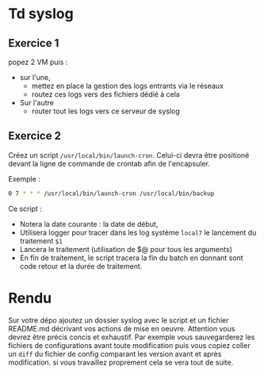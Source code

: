 # Td syslog

## Exercice 1

popez 2 VM puis :
* sur l'une, 
  * mettez en place la gestion des logs entrants via le réseaux
  * routez ces logs vers des fichiers dédié à cela
* Sur l'autre 
  * router tout les logs vers ce serveur de syslog

## Exercice 2

Créez un script `/usr/local/bin/launch-cron`. Celui-ci devra être positioné devant la ligne de commande de crontab afin de l'encapsuler.

Exemple :

```bash
0 7 * * * /usr/local/bin/launch-cron /usr/local/bin/backup
```

Ce script :

* Notera la date courante : la date de début, 
* Utilisera logger pour tracer dans les log système `local7` le lancement du traitement `$1`
* Lancera le traitement (utilisation de $@ pour tous les arguments) 
* En fin de traitement, le script tracera la fin du batch en donnant sont code retour et la durée de traitement.

# Rendu

Sur votre dépo ajoutez un dossier syslog avec le script et un fichier README.md décrivant vos actions de mise en oeuvre. 
Attention vous devrez être précis concis et exhaustif. 
Par exemple vous sauvegarderez les fichiers de configurations avant toute modification puis vous copiez coller un `diff` du fichier de config comparant les version avant et après modification. si vous travaillez proprement cela se vera tout de suite.

